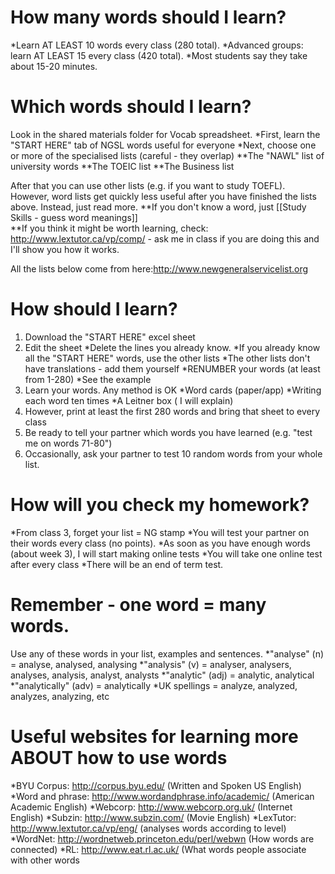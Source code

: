 # How many words should I learn?
*Learn AT LEAST 10 words every class (280 total).
*Advanced groups: learn AT LEAST 15 every class (420 total).
*Most students say they take about 15-20 minutes.

# Which words should I learn?
Look in the shared materials folder for Vocab spreadsheet. 
*First, learn the "START HERE" tab of NGSL words useful for everyone
*Next, choose one or more of the specialised lists (careful - they overlap) 
**The "NAWL" list of university words
**The TOEIC list
**The Business list

After that you can use other lists (e.g. if you want to study TOEFL). However, word lists get quickly less useful after you have finished the lists above. 
Instead, just read more.
**If you don't know a word, just [[Study Skills - guess word meanings]]  
**If you think it might be worth learning, check: http://www.lextutor.ca/vp/comp/ - ask me in class if you are doing this and I'll show you how it works. 

All the lists below come from here:http://www.newgeneralservicelist.org


# How should I learn?
1) Download the "START HERE" excel sheet
2) Edit the sheet
*Delete the lines you already know. 
*If you already know all the "START HERE" words, use the other lists
*The other lists don't have translations - add them yourself
*RENUMBER your words (at least from 1-280)
*See the example 
4) Learn your words. Any method is OK 
*Word cards (paper/app)
*Writing each word ten times
*A Leitner box ( I will explain)
4) However, print at least the first 280 words and bring that sheet to every class
5) Be ready to tell your partner which words you have learned (e.g. "test me on words 71-80")
6) Occasionally, ask your partner to test 10 random words from your whole list.

# How will you check my homework?
*From class 3, forget your list = NG stamp
*You will test your partner on their words every class (no points).
*As soon as you have enough words (about week 3), I will start making online tests
*You will take one online test after every class
*There will be an end of term test. 

# Remember - one word = many words.
Use any of these words in your list, examples and sentences.
*"analyse"  (n)		= 	analyse, analysed, analysing
*"analysis" (v)	 	= 	analyser, analysers, analyses, analysis, analyst, analysts
*"analytic" (adj)		=	analytic, analytical
*"analytically" (adv)	=	analytically
*UK spellings 		=	analyze, analyzed, analyzes, analyzing, etc

# Useful websites for learning more ABOUT how to use words
*BYU Corpus: http://corpus.byu.edu/ (Written and Spoken US English)
*Word and phrase: http://www.wordandphrase.info/academic/ (American Academic English)
*Webcorp: http://www.webcorp.org.uk/ (Internet English)
*Subzin: http://www.subzin.com/ (Movie English)
*LexTutor: http://www.lextutor.ca/vp/eng/ (analyses words according to level)
*WordNet: http://wordnetweb.princeton.edu/perl/webwn (How words are connected)
*RL: http://www.eat.rl.ac.uk/ (What words people associate with other words
